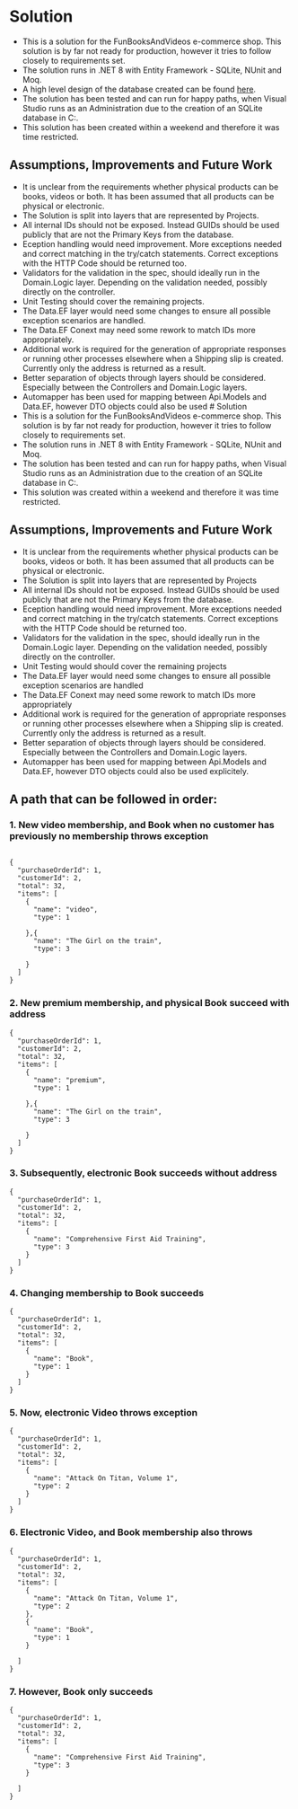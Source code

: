 # Solution
* This is a solution for the FunBooksAndVideos e-commerce shop. This solution is by far not ready for production, however it tries to follow closely to requirements set.
* The solution runs in .NET 8 with Entity Framework - SQLite, NUnit and Moq.
* A high level design of the database created can be found [here](./FunBooksAndVideos-db.png).
* The solution has been tested and can run for happy paths, when Visual Studio runs as an Administration due to the creation of an SQLite database in C:.
* This solution has been created within a weekend and therefore it was time restricted.

## Assumptions, Improvements and Future Work
* It is unclear from the requirements whether physical products can be books, videos or both. It has been assumed that all products can be physical or electronic.
* The Solution is split into layers that are represented by Projects.
* All internal IDs should not be exposed. Instead GUIDs should be used publicly that are not the Primary Keys from the database.
* Eception handling would need improvement. More exceptions needed and correct matching in the try/catch statements. Correct exceptions with the HTTP Code should be returned too.
* Validators for the validation in the spec, should ideally run in the Domain.Logic layer. Depending on the validation needed, possibly directly on the controller.
* Unit Testing should cover the remaining projects.
* The Data.EF layer would need some changes to ensure all possible exception scenarios are handled.
* The Data.EF Conext may need some rework to match IDs more appropriately.
* Additional work is required for the generation of appropriate responses or running other processes elsewhere when a Shipping slip is created. Currently only the address is returned as a result.
* Better separation of objects through layers should be considered. Especially between the Controllers and Domain.Logic layers.
* Automapper has been used for mapping between Api.Models and Data.EF, however DTO objects could also be used # Solution
* This is a solution for the FunBooksAndVideos e-commerce shop. This solution is by far not ready for production, however it tries to follow closely to requirements set.
* The solution runs in .NET 8 with Entity Framework - SQLite, NUnit and Moq.
* The solution has been tested and can run for happy paths, when Visual Studio runs as an Administration due to the creation of an SQLite database in C:.
* This solution was created within a weekend and therefore it was time restricted.

## Assumptions, Improvements and Future Work
* It is unclear from the requirements whether physical products can be books, videos or both. It has been assumed that all products can be physical or electronic.
* The Solution is split into layers that are represented by Projects
* All internal IDs should not be exposed. Instead GUIDs should be used publicly that are not the Primary Keys from the database.
* Eception handling would need improvement. More exceptions needed and correct matching in the try/catch statements. Correct exceptions with the HTTP Code should be returned too.
* Validators for the validation in the spec, should ideally run in the Domain.Logic layer. Depending on the validation needed, possibly directly on the controller.
* Unit Testing would should cover the remaining projects
* The Data.EF layer would need some changes to ensure all possible exception scenarios are handled
* The Data.EF Conext may need some rework to match IDs more appropriately
* Additional work is required for the generation of appropriate responses or running other processes elsewhere when a Shipping slip is created. Currently only the address is returned as a result.
* Better separation of objects through layers should be considered. Especially between the Controllers and Domain.Logic layers.
* Automapper has been used for mapping between Api.Models and Data.EF, however DTO objects could also be used explicitely.

## A path that can be followed in order:

### 1. New video membership, and Book when no customer has previously no membership throws exception

```

{
  "purchaseOrderId": 1,
  "customerId": 2,
  "total": 32,
  "items": [
    {
      "name": "video",
      "type": 1

    },{
      "name": "The Girl on the train",
      "type": 3

    }
  ]
}
```

### 2. New premium membership, and physical Book succeed with address

```
{
  "purchaseOrderId": 1,
  "customerId": 2,
  "total": 32,
  "items": [
    {
      "name": "premium",
      "type": 1

    },{
      "name": "The Girl on the train",
      "type": 3

    }
  ]
}
```

### 3. Subsequently, electronic Book succeeds without address

```
{
  "purchaseOrderId": 1,
  "customerId": 2,
  "total": 32,
  "items": [
    {
      "name": "Comprehensive First Aid Training",
      "type": 3
    }
  ]
}
```

### 4. Changing membership to Book succeeds

```
{
  "purchaseOrderId": 1,
  "customerId": 2,
  "total": 32,
  "items": [
    {
      "name": "Book",
      "type": 1
    }
  ]
}
```

### 5. Now, electronic Video throws exception

```
{
  "purchaseOrderId": 1,
  "customerId": 2,
  "total": 32,
  "items": [
    {
      "name": "Attack On Titan, Volume 1",
      "type": 2
    }
  ]
}
```

### 6. Electronic Video, and Book membership also throws

```
{
  "purchaseOrderId": 1,
  "customerId": 2,
  "total": 32,
  "items": [
    {
      "name": "Attack On Titan, Volume 1",
      "type": 2
    },
    {
      "name": "Book",
      "type": 1
    }

  ]
}
```

### 7. However, Book only succeeds

```
{
  "purchaseOrderId": 1,
  "customerId": 2,
  "total": 32,
  "items": [
    {
      "name": "Comprehensive First Aid Training",
      "type": 3
    }

  ]
}
```